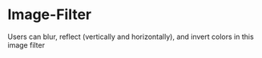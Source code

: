 # Image-Filter
Users can blur, reflect (vertically and horizontally), and invert colors in this image filter
